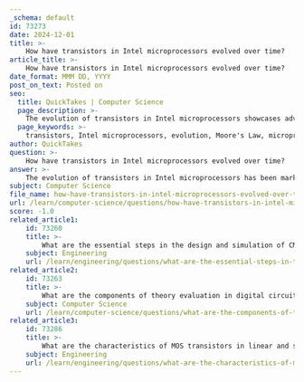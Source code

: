 ```yaml
---
_schema: default
id: 73273
date: 2024-12-01
title: >-
    How have transistors in Intel microprocessors evolved over time?
article_title: >-
    How have transistors in Intel microprocessors evolved over time?
date_format: MMM DD, YYYY
post_on_text: Posted on
seo:
  title: QuickTakes | Computer Science
  page_description: >-
    The evolution of transistors in Intel microprocessors showcases advancements from the Intel 4004 to modern Core processors, reflecting Moore's Law and innovative technologies that drive increased transistor density and performance.
  page_keywords: >-
    transistors, Intel microprocessors, evolution, Moore's Law, microprocessor history, Intel 4004, Intel 386, Pentium, Core processors, transistor density, semiconductor technology, miniaturization, high-k metal gate, tri-gate transistors, future technologies, Foveros Omni
author: QuickTakes
question: >-
    How have transistors in Intel microprocessors evolved over time?
answer: >-
    The evolution of transistors in Intel microprocessors has been marked by significant advancements in technology and design, reflecting the principles of Moore's Law, which states that the number of transistors on a microprocessor will double approximately every two years. This trend has driven the development of increasingly powerful and efficient processors over the decades.\n\n1. **Early Microprocessors**: Intel's journey began with the introduction of the Intel 4004 in 1971, which contained only 2,300 transistors. This microprocessor operated at clock speeds between 108 kHz and 740 kHz, achieving a performance of 0.07 million instructions per second (MIPS). The 4004 was a groundbreaking innovation, being the first commercially available microprocessor.\n\n2. **Increased Complexity**: By 1985, the Intel 386 was released, featuring 275,000 transistors—over 100 times more than the 4004. This marked a significant leap in processing power and capabilities, allowing for more complex computing tasks.\n\n3. **Pentium Era**: The introduction of the Pentium microprocessor in the early 1990s further advanced transistor technology, with the Pentium 4, launched in 2000, containing 42 million transistors. This era saw the beginning of the gigahertz race, where clock speeds and transistor counts rapidly increased.\n\n4. **Modern Microprocessors**: Fast forward to 2010, Intel's Core processors utilized a 32 nm process technology and contained approximately 560 million transistors. By the time of the Intel Core 2 quad-core processors, the transistor count had surged to 820 million. Today, modern Intel microprocessors, such as the Core i9, boast even higher transistor counts, reflecting the ongoing trend of miniaturization and increased integration.\n\n5. **Innovative Technologies**: To maintain the pace of Moore's Law, Intel has introduced several innovative technologies, including high-k metal gate technology, tri-gate 3D transistors, and strained silicon. These advancements have allowed for greater transistor density and improved performance while addressing challenges associated with short channel effects and capacitance in MOSFETs.\n\n6. **Future Directions**: Looking ahead, Intel continues to explore new materials and architectures, such as High NA, RibbonFET, and Foveros Omni, to further enhance transistor performance and maintain the trajectory of Moore's Law. The relentless pursuit of innovation within the semiconductor industry has been pivotal in overcoming the challenges of scaling and ensuring that microprocessors remain at the forefront of technology.\n\nIn summary, the evolution of transistors in Intel microprocessors has been characterized by a dramatic increase in transistor counts, driven by continuous innovation and adherence to Moore's Law, resulting in powerful and efficient computing solutions that have transformed the technology landscape.
subject: Computer Science
file_name: how-have-transistors-in-intel-microprocessors-evolved-over-time.md
url: /learn/computer-science/questions/how-have-transistors-in-intel-microprocessors-evolved-over-time
score: -1.0
related_article1:
    id: 73260
    title: >-
        What are the essential steps in the design and simulation of CMOS logic circuits?
    subject: Engineering
    url: /learn/engineering/questions/what-are-the-essential-steps-in-the-design-and-simulation-of-cmos-logic-circuits
related_article2:
    id: 73263
    title: >-
        What are the components of theory evaluation in digital circuit courses?
    subject: Computer Science
    url: /learn/computer-science/questions/what-are-the-components-of-theory-evaluation-in-digital-circuit-courses
related_article3:
    id: 73286
    title: >-
        What are the characteristics of MOS transistors in linear and saturation modes?
    subject: Engineering
    url: /learn/engineering/questions/what-are-the-characteristics-of-mos-transistors-in-linear-and-saturation-modes
---
```


&nbsp;